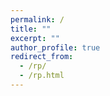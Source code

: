 ```yaml
---
permalink: /
title: ""
excerpt: ""
author_profile: true
redirect_from: 
  - /rp/
  - /rp.html
---
```

